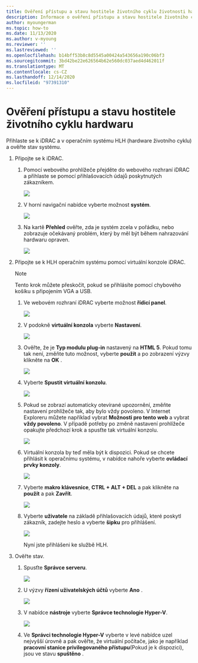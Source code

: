 ```yaml
---
title: Ověření přístupu a stavu hostitele životního cyklu životnosti hardwaru
description: Informace o ověření přístupu a stavu hostitele životního cyklu hardwaru
author: myoungerman
ms.topic: how-to
ms.date: 11/13/2020
ms.author: v-myoung
ms.reviewer: ''
ms.lastreviewed: ''
ms.openlocfilehash: b14bff53b8c8d5545a00424a543656a190c06bf3
ms.sourcegitcommit: 3bd42be22e626564b62e560dc037aed4d462011f
ms.translationtype: MT
ms.contentlocale: cs-CZ
ms.lasthandoff: 12/14/2020
ms.locfileid: "97391310"
---
```

# <a name="verifying-hardware-lifecycle-host-access-and-health"></a>Ověření přístupu a stavu hostitele životního cyklu hardwaru

Přihlaste se k iDRAC a v operačním systému HLH (hardware životního cyklu) a ověřte stav systému.

1.  Připojte se k iDRAC.

    1.  Pomocí webového prohlížeče přejděte do webového rozhraní iDRAC a přihlaste se pomocí přihlašovacích údajů poskytnutých zákazníkem.

        ![](media/image-3.png) 
    
    1.  V horní navigační nabídce vyberte možnost **systém**.

        ![](media/image-4.png)
        
    1.  Na kartě **Přehled** ověřte, zda je systém zcela v pořádku, nebo zobrazuje očekávaný problém, který by měl být během nahrazování hardwaru opraven.
    
        ![](media/image-5.png)
    
2.  Připojte se k HLH operačním systému pomocí virtuální konzole iDRAC.

    > [!NOTE]
    > Tento krok můžete přeskočit, pokud se přihlásíte pomocí chybového košíku s připojením VGA a USB.
    
    1.  Ve webovém rozhraní iDRAC vyberte možnost **řídicí panel**.

        ![](media/image-6.png)
    
    1.  V podokně **virtuální konzola** vyberte **Nastavení**.
    
        ![](media/image-7.png)
        
    1.  Ověřte, že je **Typ modulu plug-in** nastavený na **HTML 5**. Pokud tomu tak není, změňte tuto možnost, vyberte **použít** a po zobrazení výzvy klikněte na **OK** .
    
        ![](media/image-8.png)
        
    1.  Vyberte **Spustit virtuální konzolu**.

        ![](media/image-9.png)
    
    1.  Pokud se zobrazí automaticky otevírané upozornění, změňte nastavení prohlížeče tak, aby bylo vždy povoleno. V Internet Exploreru můžete například vybrat **Možnosti pro tento web** a vybrat **vždy povoleno**. V případě potřeby po změně nastavení prohlížeče opakujte předchozí krok a spusťte tak virtuální konzolu.
    
        ![](media/image-10.png)
        
    1.  Virtuální konzola by teď měla být k dispozici. Pokud se chcete přihlásit k operačnímu systému, v nabídce nahoře vyberte **ovládací prvky konzoly**.
    
        ![](media/image-11.png)
        
    1.  Vyberte **makro klávesnice**, **CTRL + ALT + DEL** a pak klikněte na **použít** a pak **Zavřít**.
    
        ![](media/image-12.png)
        
    1.  Vyberte **uživatele** na základě přihlašovacích údajů, které poskytl zákazník, zadejte heslo a vyberte **šipku** pro přihlášení.
    
        ![](media/image-13.png)
        
        Nyní jste přihlášeni ke službě HLH.
        
3.  Ověřte stav.

    1.  Spusťte **Správce serveru**.

        ![](media/image-14.png)
        
    1.  U výzvy **řízení uživatelských účtů** vyberte **Ano** .
    
        ![](media/image-15.png)
        
    1.  V nabídce **nástroje** vyberte **Správce technologie Hyper-V**.
    
        ![](media/image-16.png)
        
    1.  Ve **Správci technologie Hyper-V** vyberte v levé nabídce uzel nejvyšší úrovně a pak ověřte, že virtuální počítače, jako je například **pracovní stanice privilegovaného přístupu**(Pokud je k dispozici), jsou ve stavu **spuštěno** .